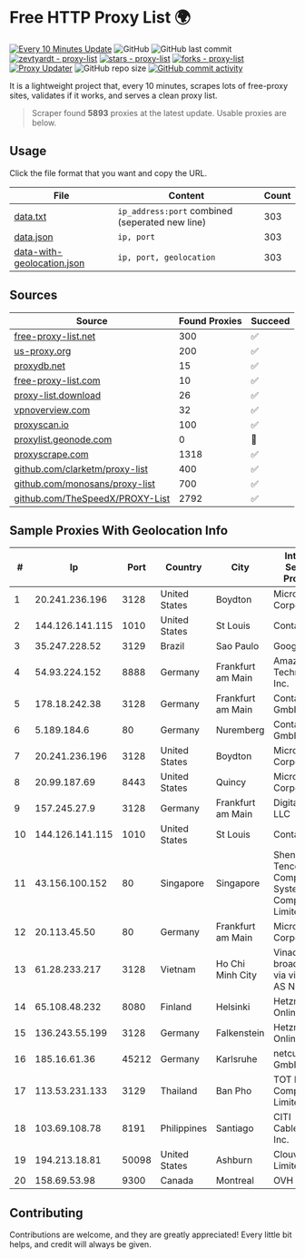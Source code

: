 
# Free HTTP Proxy List 🌍

[![Every 10 Minutes Update](https://github.com/mertguvencli/http-proxy-list/actions/workflows/main.yml/badge.svg?branch=main)](https://github.com/mertguvencli/http-proxy-list/actions/workflows/main.yml)
![GitHub](https://img.shields.io/github/license/mertguvencli/http-proxy-list)
![GitHub last commit](https://img.shields.io/github/last-commit/mertguvencli/http-proxy-list)
[![zevtyardt - proxy-list](https://img.shields.io/static/v1?label=zevtyardt&message=proxy-list&color=blue&logo=github)](https://github.com/zevtyardt/proxy-list "Go to GitHub repo")
[![stars - proxy-list](https://img.shields.io/github/stars/zevtyardt/proxy-list?style=social)](https://github.com/zevtyardt/proxy-list)
[![forks - proxy-list](https://img.shields.io/github/forks/zevtyardt/proxy-list?style=social)](https://github.com/zevtyardt/proxy-list)
[![Proxy Updater](https://github.com/zevtyardt/proxy-list/workflows/Proxy%20Updater/badge.svg)](https://github.com/zevtyardt/proxy-list/actions?query=workflow:"Proxy+Updater")
![GitHub repo size](https://img.shields.io/github/repo-size/zevtyardt/proxy-list)
[![GitHub commit activity](https://img.shields.io/github/commit-activity/m/zevtyardt/proxy-list?logo=commits)](https://github.com/zevtyardt/proxy-list/commits/main)

It is a lightweight project that, every 10 minutes, scrapes lots of free-proxy sites, validates if it works, and serves a clean proxy list.

> Scraper found **5893** proxies at the latest update. Usable proxies are below.

## Usage

Click the file format that you want and copy the URL.

|File|Content|Count|
|----|-------|-----|
|[data.txt](https://raw.githubusercontent.com/mertguvencli/http-proxy-list/main/proxy-list/data.txt)|`ip_address:port` combined (seperated new line)|303|
|[data.json](https://raw.githubusercontent.com/mertguvencli/http-proxy-list/main/proxy-list/data.json)|`ip, port`|303|
|[data-with-geolocation.json](https://raw.githubusercontent.com/mertguvencli/http-proxy-list/main/proxy-list/data-with-geolocation.json)|`ip, port, geolocation`|303|

## Sources

|Source|Found Proxies|Succeed|
|------|-------------|-------|
|[free-proxy-list.net](https://free-proxy-list.net)|300|✅|
|[us-proxy.org](https://www.us-proxy.org)|200|✅|
|[proxydb.net](http://proxydb.net)|15|✅|
|[free-proxy-list.com](https://free-proxy-list.com/?page=&port=&type%5B%5D=http&type%5B%5D=https&up_time=0&search=Search)|10|✅|
|[proxy-list.download](https://www.proxy-list.download/HTTP)|26|✅|
|[vpnoverview.com](https://vpnoverview.com/privacy/anonymous-browsing/free-proxy-servers)|32|✅|
|[proxyscan.io](https://www.proxyscan.io)|100|✅|
|[proxylist.geonode.com](https://proxylist.geonode.com/api/proxy-list?limit=300&page=1&sort_by=lastChecked&sort_type=desc&protocols=http,https)|0|🚫|
|[proxyscrape.com](https://api.proxyscrape.com/v2/?request=displayproxies&protocol=http&timeout=10000&country=all&ssl=all&anonymity=all)|1318|✅|
|[github.com/clarketm/proxy-list](https://raw.githubusercontent.com/clarketm/proxy-list/master/proxy-list-raw.txt)|400|✅|
|[github.com/monosans/proxy-list](https://raw.githubusercontent.com/monosans/proxy-list/main/proxies/http.txt)|700|✅|
|[github.com/TheSpeedX/PROXY-List](https://raw.githubusercontent.com/TheSpeedX/PROXY-List/master/http.txt)|2792|✅|


## Sample Proxies With Geolocation Info

|#|Ip|Port|Country|City|Internet Service Provider|
|-|--|----|-------|----|-------------------------|
|1|20.241.236.196|3128|United States|Boydton|Microsoft Corporation|
|2|144.126.141.115|1010|United States|St Louis|Contabo Inc.|
|3|35.247.228.52|3129|Brazil|Sao Paulo|Google LLC|
|4|54.93.224.152|8888|Germany|Frankfurt am Main|Amazon Technologies Inc.|
|5|178.18.242.38|3128|Germany|Frankfurt am Main|Contabo GmbH|
|6|5.189.184.6|80|Germany|Nuremberg|Contabo GmbH|
|7|20.241.236.196|3128|United States|Boydton|Microsoft Corporation|
|8|20.99.187.69|8443|United States|Quincy|Microsoft Corporation|
|9|157.245.27.9|3128|Germany|Frankfurt am Main|DigitalOcean, LLC|
|10|144.126.141.115|1010|United States|St Louis|Contabo Inc.|
|11|43.156.100.152|80|Singapore|Singapore|Shenzhen Tencent Computer Systems Company Limited|
|12|20.113.45.50|80|Germany|Frankfurt am Main|Microsoft Corporation|
|13|61.28.233.217|3128|Vietnam|Ho Chi Minh City|Vinadata broadcast via vinagame AS Number|
|14|65.108.48.232|8080|Finland|Helsinki|Hetzner Online GmbH|
|15|136.243.55.199|3128|Germany|Falkenstein|Hetzner Online GmbH|
|16|185.16.61.36|45212|Germany|Karlsruhe|netcup GmbH|
|17|113.53.231.133|3129|Thailand|Ban Pho|TOT Public Company Limited|
|18|103.69.108.78|8191|Philippines|Santiago|CITI Cableworld Inc.|
|19|194.213.18.81|50098|United States|Ashburn|Clouvider Limited|
|20|158.69.53.98|9300|Canada|Montreal|OVH SAS|



## Contributing

Contributions are welcome, and they are greatly appreciated! Every
little bit helps, and credit will always be given.

